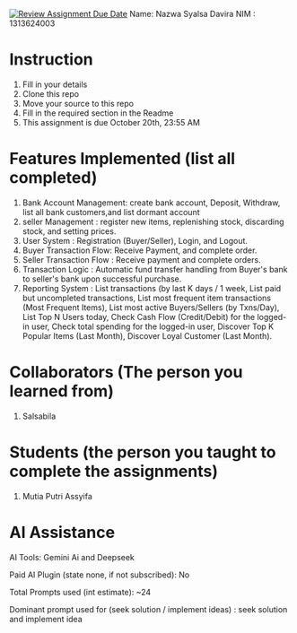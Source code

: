 [![Review Assignment Due Date](https://classroom.github.com/assets/deadline-readme-button-22041afd0340ce965d47ae6ef1cefeee28c7c493a6346c4f15d667ab976d596c.svg)](https://classroom.github.com/a/SCVt0OYF)
Name: Nazwa Syalsa Davira
NIM : 1313624003

# Instruction
1. Fill in your details
2. Clone this repo
3. Move your source to this repo
4. Fill in the required section in the Readme
5. This assignment is due October 20th, 23:55 AM

# Features Implemented (list all completed)
1. Bank Account Management: create bank account, Deposit, Withdraw, list all bank customers,and list dormant account
2. seller Management : register new items, replenishing stock, discarding stock, and setting prices.
3. User System : Registration (Buyer/Seller), Login, and Logout.
4. Buyer Transaction Flow: Receive Payment, and complete order.
5. Seller Transaction Flow : Receive payment and complete orders.
6. Transaction Logic : Automatic fund transfer handling from Buyer's bank to seller's bank upon successful purchase.
7. Reporting System : List transactions (by last K days / 1 week, List paid but uncompleted transactions, List most frequent item transactions (Most Frequent Items), List most active Buyers/Sellers (by Txns/Day), List Top N Users today, Check Cash Flow (Credit/Debit) for the logged-in user, Check total spending for the logged-in user, Discover Top K Popular Items (Last Month), Discover Loyal Customer (Last Month).

# Collaborators (The person you learned from)
1. Salsabila

# Students (the person you taught to complete the assignments)
1. Mutia Putri Assyifa

# AI Assistance
AI Tools: Gemini Ai and Deepseek

Paid AI Plugin (state none, if not subscribed): No

Total Prompts used (int estimate): ~24

Dominant prompt used for (seek solution / implement ideas) : seek solution and implement idea
